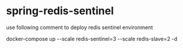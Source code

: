 # spring-redis-sentinel

use following comment to deploy redis sentinel environment

docker-compose up --scale redis-sentinel=3  --scale redis-slave=2 -d
